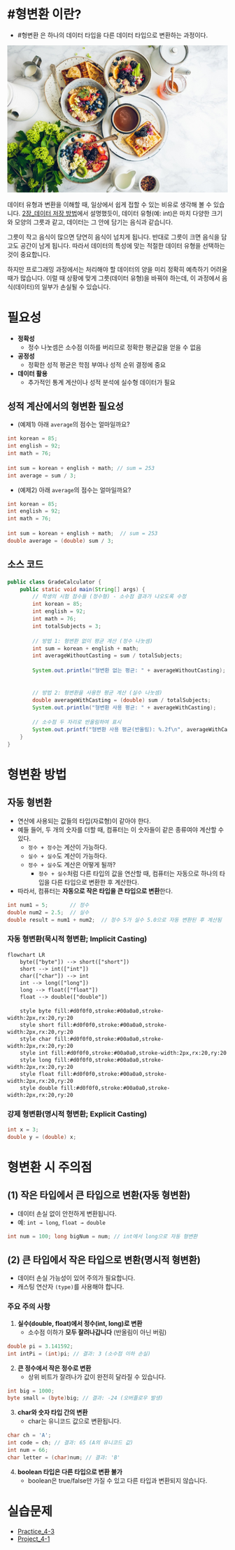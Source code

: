 
# #형변환 이란?

- #형변환 은 하나의 데이터 타입을 다른 데이터 타입으로 변환하는 과정이다.

![](attachments/Pasted%20image%2020250328203219.png)

데이터 유형과 변환을 이해할 때, 일상에서 쉽게 접할 수 있는 비유로 생각해 볼 수 있습니다. [2장_데이터 저장 방법](2장_데이터%20저장%20방법.md)에서 설명했듯이, 데이터 유형(예: int)은 마치 다양한 크기와 모양의 그릇과 같고, 데이터는 그 안에 담기는 음식과 같습니다.

그릇이 작고 음식이 많으면 당연히 음식이 넘치게 됩니다. 반대로 그릇이 크면 음식을 담고도 공간이 남게 됩니다. 따라서 데이터의 특성에 맞는 적절한 데이터 유형을 선택하는 것이 중요합니다.

하지만 프로그래밍 과정에서는 처리해야 할 데이터의 양을 미리 정확히 예측하기 어려울 때가 많습니다. 이럴 때 상황에 맞게 그릇(데이터 유형)을 바꿔야 하는데, 이 과정에서 음식(데이터)의 일부가 손실될 수 있습니다.

# 필요성

- **정확성**
	- 정수 나눗셈은 소수점 이하를 버리므로 정확한 평균값을 얻을 수 없음
- **공정성**
	- 정확한 성적 평균은 학점 부여나 성적 순위 결정에 중요
- **데이터 활용**
	- 추가적인 통계 계산이나 성적 분석에 실수형 데이터가 필요


## 성적 계산에서의 형변환 필요성

- (예제1) 아래 `average`의 점수는 얼마일까요?

```java
int korean = 85;
int english = 92;
int math = 76;

int sum = korean + english + math; // sum = 253
int average = sum / 3;
```

- (예제2) 아래 `average`의 점수는 얼마일까요?
```java
int korean = 85;
int english = 92;
int math = 76;

int sum = korean + english + math;  // sum = 253
double average = (double) sum / 3;
```


## 소스 코드

```java
public class GradeCalculator {
    public static void main(String[] args) {
        // 학생의 시험 점수들 (정수형) - 소수점 결과가 나오도록 수정
        int korean = 85;
        int english = 92;
        int math = 76;
        int totalSubjects = 3;
        
        // 방법 1: 형변환 없이 평균 계산 (정수 나눗셈)
        int sum = korean + english + math;
        int averageWithoutCasting = sum / totalSubjects;
        
        System.out.println("형변환 없는 평균: " + averageWithoutCasting);
		
		
        // 방법 2: 형변환을 사용한 평균 계산 (실수 나눗셈)
        double averageWithCasting = (double) sum / totalSubjects;
        System.out.println("형변환 사용 평균: " + averageWithCasting);
        
        // 소수점 두 자리로 반올림하여 표시
        System.out.printf("형변환 사용 평균(반올림): %.2f\n", averageWithCasting);
    }
}
```


# 형변환 방법

## 자동 형변환

- 연산에 사용되는 값들의 타입(자료형)이 같아야 한다.
- 예들 들어, 두 개의 숫자를 더할 때, 컴퓨터는 이 숫자들이 같은 종류여야 계산할 수 있다.
	- `정수 + 정수`는 계산이 가능하다.
	- `실수 + 실수`도 계산이 가능하다.
	- `정수 + 실수`도 계산은 어떻게 될까?
		- `정수 + 실수`처럼 다른 타입의 값을 연산할 때, 컴퓨터는 자동으로 하나의 타입을 다른 타입으로 변환한 후 계산한다.
- 따라서, 컴퓨터는 **자동으로 작은 타입을 큰 타입으로 변환**한다.

```java
int num1 = 5;       // 정수
double num2 = 2.5;  // 실수
double result = num1 + num2;  // 정수 5가 실수 5.0으로 자동 변환된 후 계산됨
```


### 자동 형변환(묵시적 형변환; Implicit Casting)

```mermaid
flowchart LR
    byte(["byte"]) --> short(["short"])
    short --> int(["int"])
    char(["char"]) --> int
    int --> long(["long"])
    long --> float(["float"])
    float --> double(["double"])
    
    style byte fill:#d0f0f0,stroke:#00a0a0,stroke-width:2px,rx:20,ry:20
    style short fill:#d0f0f0,stroke:#00a0a0,stroke-width:2px,rx:20,ry:20
    style char fill:#d0f0f0,stroke:#00a0a0,stroke-width:2px,rx:20,ry:20
    style int fill:#d0f0f0,stroke:#00a0a0,stroke-width:2px,rx:20,ry:20
    style long fill:#d0f0f0,stroke:#00a0a0,stroke-width:2px,rx:20,ry:20
    style float fill:#d0f0f0,stroke:#00a0a0,stroke-width:2px,rx:20,ry:20
    style double fill:#d0f0f0,stroke:#00a0a0,stroke-width:2px,rx:20,ry:20
```


### 강제 형변환(명시적 형변환; Explicit Casting)

```java
int x = 3;
double y = (double) x;
```

# 형변환 시 주의점

## (1) 작은 타입에서 큰 타입으로 변환(자동 형변환)

- 데이터 손실 없이 안전하게 변환됩니다.
- 예: `int → long`, `float → double`

```java
int num = 100; long bigNum = num; // int에서 long으로 자동 형변환
```

## (2) 큰 타입에서 작은 타입으로 변환(명시적 형변환)

- 데이터 손실 가능성이 있어 주의가 필요합니다.
- 캐스팅 연산자 `(type)`를 사용해야 합니다.

### 주요 주의 사항

1. **실수(double, float)에서 정수(int, long)로 변환**
    - 소수점 이하가 **모두 잘려나갑니다** (반올림이 아닌 버림)

```java
double pi = 3.141592; 
int intPi = (int)pi; // 결과: 3 (소수점 이하 손실)
```
    
2. **큰 정수에서 작은 정수로 변환**
    - 상위 비트가 잘려나가 값이 완전히 달라질 수 있습니다.   

```java
int big = 1000; 
byte small = (byte)big; // 결과: -24 (오버플로우 발생)
```

	
3. **char와 숫자 타입 간의 변환**    
    - char는 유니코드 값으로 변환됩니다.
        
```java
char ch = 'A'; 
int code = ch; // 결과: 65 (A의 유니코드 값) 
int num = 66; 
char letter = (char)num; // 결과: 'B'
```

4. **boolean 타입은 다른 타입으로 변환 불가**
    - boolean은 true/false만 가질 수 있고 다른 타입과 변환되지 않습니다.


# 실습문제

- [Practice_4-3](../Week_04/practice/Practice_4-3.md)
- [Project_4-1](../Week_04/practice/Project_4-1.md)